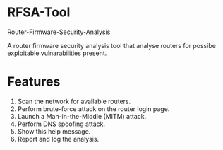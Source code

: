 # RFSA-Tool

Router-Firmware-Security-Analysis

A router firmware security analysis tool that analyse routers for possibe exploitable vulnarabilities present.

# Features

  1. Scan the network for available routers.
  2. Perform brute-force attack on the router login page.
  3. Launch a Man-in-the-Middle (MITM) attack.
  4. Perform DNS spoofing attack.
  5. Show this help message.
  6. Report and log the analysis.
